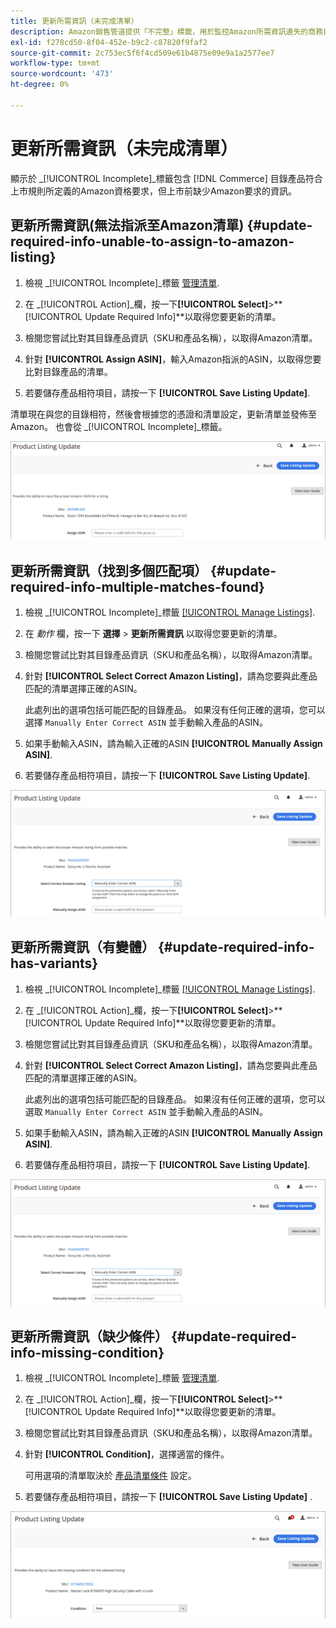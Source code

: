 ```yaml
---
title: 更新所需資訊（未完成清單）
description: Amazon銷售管道提供「不完整」標籤，用於監控Amazon所需資訊遺失的商務目錄產品。
exl-id: f278cd50-8f04-452e-b9c2-c87820f9faf2
source-git-commit: 2c753ec5f6f4cd509e61b4875e09e9a1a2577ee7
workflow-type: tm+mt
source-wordcount: '473'
ht-degree: 0%

---
```


# 更新所需資訊（未完成清單）

顯示於 _[!UICONTROL Incomplete]_標籤包含 [!DNL Commerce] 目錄產品符合上市規則所定義的Amazon資格要求，但上市前缺少Amazon要求的資訊。

## 更新所需資訊(無法指派至Amazon清單) {#update-required-info-unable-to-assign-to-amazon-listing}

1. 檢視 _[!UICONTROL Incomplete]_標籤 [管理清單](./managing-product-listings.md).

1. 在 _[!UICONTROL Action]_欄，按一下&#x200B;**[!UICONTROL Select]**>**[!UICONTROL Update Required Info]**以取得您要更新的清單。

1. 檢閱您嘗試比對其目錄產品資訊（SKU和產品名稱），以取得Amazon清單。

1. 針對 **[!UICONTROL Assign ASIN]**，輸入Amazon指派的ASIN，以取得您要比對目錄產品的清單。

1. 若要儲存產品相符項目，請按一下 **[!UICONTROL Save Listing Update]**.

清單現在與您的目錄相符，然後會根據您的憑證和清單設定，更新清單並發佈至Amazon。 也會從 _[!UICONTROL Incomplete]_標籤。

![手動指派ASIN，以不匹配清單](assets/amazon-listing-update-assign-asin.png)

## 更新所需資訊（找到多個匹配項） {#update-required-info-multiple-matches-found}

1. 檢視 _[!UICONTROL Incomplete]_標籤 [[!UICONTROL Manage Listings]](./managing-product-listings.md).

1. 在 _動作_ 欄，按一下 **選擇** > **更新所需資訊** 以取得您要更新的清單。

1. 檢閱您嘗試比對其目錄產品資訊（SKU和產品名稱），以取得Amazon清單。

1. 針對 **[!UICONTROL Select Correct Amazon Listing]**，請為您要與此產品匹配的清單選擇正確的ASIN。

   此處列出的選項包括可能匹配的目錄產品。 如果沒有任何正確的選項，您可以選擇 `Manually Enter Correct ASIN` 並手動輸入產品的ASIN。

1. 如果手動輸入ASIN，請為輸入正確的ASIN **[!UICONTROL Manually Assign ASIN]**.

1. 若要儲存產品相符項目，請按一下 **[!UICONTROL Save Listing Update]**.

![手動從多個可能的匹配中選擇ASIN](assets/amazon-listing-update-multiple-matches.png)

## 更新所需資訊（有變體） {#update-required-info-has-variants}

1. 檢視 _[!UICONTROL Incomplete]_標籤 [[!UICONTROL Manage Listings]](./managing-product-listings.md).

1. 在 _[!UICONTROL Action]_欄，按一下&#x200B;**[!UICONTROL Select]**>**[!UICONTROL Update Required Info]**以取得您要更新的清單。

1. 檢閱您嘗試比對其目錄產品資訊（SKU和產品名稱），以取得Amazon清單。

1. 針對 **[!UICONTROL Select Correct Amazon Listing]**，請為您要與此產品匹配的清單選擇正確的ASIN。

   此處列出的選項包括可能匹配的目錄產品。 如果沒有任何正確的選項，您可以選取 `Manually Enter Correct ASIN` 並手動輸入產品的ASIN。

1. 如果手動輸入ASIN，請為輸入正確的ASIN **[!UICONTROL Manually Assign ASIN]**.

1. 若要儲存產品相符項目，請按一下 **[!UICONTROL Save Listing Update]**.

![手動從可能的變型匹配中選擇ASIN](assets/amazon-listing-update-multiple-matches.png)

## 更新所需資訊（缺少條件） {#update-required-info-missing-condition}

1. 檢視 _[!UICONTROL Incomplete]_標籤 [管理清單](./managing-product-listings.md).

1. 在 _[!UICONTROL Action]_欄，按一下&#x200B;**[!UICONTROL Select]**>**[!UICONTROL Update Required Info]**以取得您要更新的清單。

1. 檢閱您嘗試比對其目錄產品資訊（SKU和產品名稱），以取得Amazon清單。

1. 針對 **[!UICONTROL Condition]**，選擇適當的條件。

   可用選項的清單取決於 [產品清單條件](./product-listing-condition.md) 設定。

1. 若要儲存產品相符項目，請按一下 **[!UICONTROL Save Listing Update]** .

![手動更新缺少的條件](assets/amazon-update-listing-missing-condition.png)
